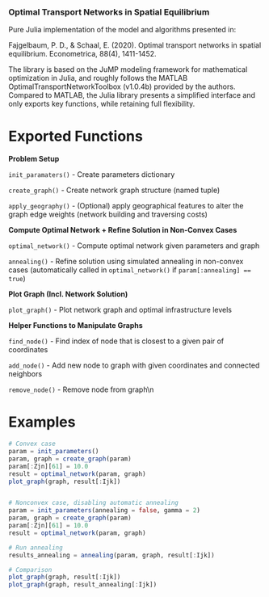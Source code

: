 ### Optimal Transport Networks in Spatial Equilibrium

Pure Julia implementation of the model and algorithms presented in:

Fajgelbaum, P. D., & Schaal, E. (2020). Optimal transport networks in spatial equilibrium. Econometrica, 88(4), 1411-1452.

The library is based on the JuMP modeling framework for mathematical optimization in Julia, and roughly follows the 
MATLAB OptimalTransportNetworkToolbox (v1.0.4b) provided by the authors. Compared to MATLAB, the Julia library presents
a simplified interface and only exports key functions, while retaining full flexibility. 

# Exported Functions

**Problem Setup**

`init_paramaters()`   - Create parameters dictionary

`create_graph()`      - Create network graph structure (named tuple)

`apply_geography()`   - (Optional) apply geographical features to alter the graph edge weights (network building and traversing costs)

**Compute Optimal Network + Refine Solution in Non-Convex Cases**

`optimal_network()`   - Compute optimal network given parameters and graph

`annealing()`         - Refine solution using simulated annealing in non-convex cases (automatically called in `optimal_network()` if `param[:annealing] == true`)

**Plot Graph (Incl. Network Solution)**

`plot_graph()`        - Plot network graph and optimal infrastructure levels

**Helper Functions to Manipulate Graphs**

`find_node()`         - Find index of node that is closest to a given pair of coordinates

`add_node()`          - Add new node to graph with given coordinates and connected neighbors

`remove_node()`       - Remove node from graph\n

# Examples
```julia
# Convex case
param = init_parameters()
param, graph = create_graph(param)
param[:Zjn][61] = 10.0
result = optimal_network(param, graph)
plot_graph(graph, result[:Ijk])


# Nonconvex case, disabling automatic annealing
param = init_parameters(annealing = false, gamma = 2)
param, graph = create_graph(param)
param[:Zjn][61] = 10.0
result = optimal_network(param, graph)

# Run annealing
results_annealing = annealing(param, graph, result[:Ijk])

# Comparison
plot_graph(graph, result[:Ijk])
plot_graph(graph, result_annealing[:Ijk])
```